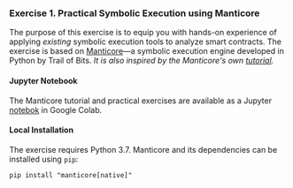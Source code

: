 ### **Exercise 1.** Practical Symbolic Execution using Manticore

The purpose of this exercise is to equip you with hands-on experience of applying *existing* symbolic execution tools to analyze smart contracts.
The exercise is based on [Manticore](https://github.com/trailofbits/manticore)—a symbolic execution engine developed in Python by Trail of Bits. *It is also inspired by the Manticore's own [tutorial](https://ethereum.org/en/developers/tutorials/how-to-use-manticore-to-find-smart-contract-bugs/).*

#### **Jupyter Notebook**

The Manticore tutorial and practical exercises are available as a Jupyter [notebok](https://colab.research.google.com/drive/17oyX0mL9TtpjPUQEYO4h_GwyW1A8V8r6?usp=sharing) in Google Colab.

#### **Local Installation**

The exercise requires Python 3.7.
Manticore and its dependencies can be installed using `pip`:

`pip install "manticore[native]"`

